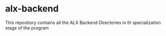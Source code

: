 # alx-backend
This repository contains all the ALX Backend Directories in th specialization stage of the program
